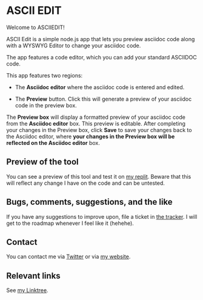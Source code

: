 # ASCII EDIT
Welcome to ASCIIEDIT! 

ASCII Edit is a simple node.js app that lets you preview asciidoc code along with a WYSWYG Editor to change your asciidoc code.

The app features a code editor, which you can add your standard ASCIIDOC code. 

This app features two regions:

* The **Asciidoc editor** where the asciidoc code is entered and edited. 

* The **Preview** button. Click this will generate a preview of your asciidoc code in the preview box.

The **Preview box** will display a formatted preview of your asciidoc code from the **Asciidoc editor** box. This preview is editable. After completing your changes in the Preview box, click **Save** to save your changes back to the Asciidoc editor, where **your changes in the Preview box will be reflected on the Asciidoc editor** box.

## Preview of the tool

You can see a preview of this tool and test it on [my replit](https://asciiedit.alexneri.repl.co/). Beware that this will reflect any change I have on the code and can be untested.

## Bugs, comments, suggestions, and the like

If you have any suggestions to improve upon, file a ticket in [the tracker](https://github.com/alexneri/asciiedit/issues). I will get to the roadmap whenever I feel like it (hehehe).

## Contact

You can contact me via [Twitter](https://twitter.com/crosse_) or via [my website](https://sei.moe/contact).

## Relevant links

See [my Linktree](https://linktr.ee/crosse).